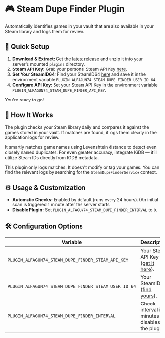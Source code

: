 # 🎮 Steam Dupe Finder Plugin

Automatically identifies games in your vault that are also available in your Steam library and logs them for review.

## 🚀 Quick Setup

1. **Download & Extract:** Get the [latest release](https://github.com/Alfagun74/gamevault-steam-dupe-finder-plugin/releases/latest) and unzip it into your server's mounted `plugins` directory.
2. **Steam API Key:** Grab your personal Steam API Key [here](https://steamcommunity.com/dev/apikey).
3. **Set Your SteamID64:** Find your SteamID64 [here](https://steamid.io) and save it in the environment variable `PLUGIN_ALFAGUN74_STEAM_DUPE_FINDER_USER_ID_64`.
4. **Configure API Key:** Set your Steam API Key in the environment variable `PLUGIN_ALFAGUN74_STEAM_DUPE_FINDER_API_KEY`.

You're ready to go!

## 🎯 How It Works

The plugin checks your Steam library daily and compares it against the games stored in your vault. If matches are found, it logs them clearly in the application logs for review.

It smartly matches game names using Levenshtein distance to detect even closely named duplicates. For even greater accuracy, integrate IGDB — it’ll utilize Steam IDs directly from IGDB metadata.

This plugin only logs matches. It doesn't modify or tag your games. You can find the relevant logs by searching for the `SteamDupeFinderService` context.

## ⚙️ Usage & Customization

- **Automatic Checks:** Enabled by default (runs every 24 hours). (An initial scan is triggered 1 minute after the server starts)
- **Disable Plugin:** Set `PLUGIN_ALFAGUN74_STEAM_DUPE_FINDER_INTERVAL` to `0`.

## 🛠️ Configuration Options

| Variable                                              | Description                                                                | Default |
| ----------------------------------------------------- | -------------------------------------------------------------------------- | ------- |
| `PLUGIN_ALFAGUN74_STEAM_DUPE_FINDER_STEAM_API_KEY`    | Your Steam API Key ([get it here](https://steamcommunity.com/dev/apikey)). | -       |
| `PLUGIN_ALFAGUN74_STEAM_DUPE_FINDER_STEAM_USER_ID_64` | Your SteamID64 ([find yours](https://steamid.io)).                         | -       |
| `PLUGIN_ALFAGUN74_STEAM_DUPE_FINDER_INTERVAL`         | Check interval in minutes (`0` disables the plugin).                       | `1440`  |
